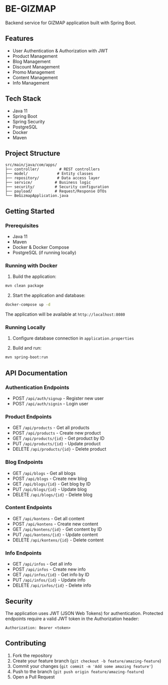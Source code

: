 # BE-GIZMAP

Backend service for GIZMAP application built with Spring Boot.

## Features

- User Authentication & Authorization with JWT
- Product Management
- Blog Management
- Discount Management
- Promo Management
- Content Management
- Info Management

## Tech Stack

- Java 11
- Spring Boot
- Spring Security
- PostgreSQL
- Docker
- Maven

## Project Structure

```
src/main/java/com/apps/
├── controller/         # REST controllers
├── model/             # Entity classes
├── repository/        # Data access layer
├── service/          # Business logic
├── security/         # Security configuration
├── payload/          # Request/Response DTOs
└── BeGizmapApplication.java
```

## Getting Started

### Prerequisites

- Java 11
- Maven
- Docker & Docker Compose
- PostgreSQL (if running locally)

### Running with Docker

1. Build the application:
```bash
mvn clean package
```

2. Start the application and database:
```bash
docker-compose up -d
```

The application will be available at `http://localhost:8080`

### Running Locally

1. Configure database connection in `application.properties`

2. Build and run:
```bash
mvn spring-boot:run
```

## API Documentation

### Authentication Endpoints
- POST `/api/auth/signup` - Register new user
- POST `/api/auth/signin` - Login user

### Product Endpoints
- GET `/api/products` - Get all products
- POST `/api/products` - Create new product
- GET `/api/products/{id}` - Get product by ID
- PUT `/api/products/{id}` - Update product
- DELETE `/api/products/{id}` - Delete product

### Blog Endpoints
- GET `/api/blogs` - Get all blogs
- POST `/api/blogs` - Create new blog
- GET `/api/blogs/{id}` - Get blog by ID
- PUT `/api/blogs/{id}` - Update blog
- DELETE `/api/blogs/{id}` - Delete blog

### Content Endpoints
- GET `/api/kontens` - Get all content
- POST `/api/kontens` - Create new content
- GET `/api/kontens/{id}` - Get content by ID
- PUT `/api/kontens/{id}` - Update content
- DELETE `/api/kontens/{id}` - Delete content

### Info Endpoints
- GET `/api/infos` - Get all info
- POST `/api/infos` - Create new info
- GET `/api/infos/{id}` - Get info by ID
- PUT `/api/infos/{id}` - Update info
- DELETE `/api/infos/{id}` - Delete info

## Security

The application uses JWT (JSON Web Tokens) for authentication. Protected endpoints require a valid JWT token in the Authorization header:

```
Authorization: Bearer <token>
```

## Contributing

1. Fork the repository
2. Create your feature branch (`git checkout -b feature/amazing-feature`)
3. Commit your changes (`git commit -m 'Add some amazing feature'`)
4. Push to the branch (`git push origin feature/amazing-feature`)
5. Open a Pull Request
